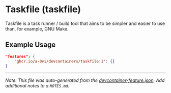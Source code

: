 
# Taskfile (taskfile)

Taskfile is a task runner / build tool that aims to be simpler and easier to use than, for example, GNU Make.

## Example Usage

```json
"features": {
    "ghcr.io/a-0vi/devcontainers/taskfile:1": {}
}
```





---

_Note: This file was auto-generated from the [devcontainer-feature.json](https://github.com/a-0vi/devcontainers/blob/main/src/taskfile/devcontainer-feature.json).  Add additional notes to a `NOTES.md`._
